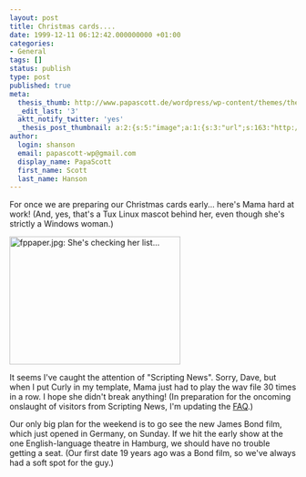 ```yaml
---
layout: post
title: Christmas cards....
date: 1999-12-11 06:12:42.000000000 +01:00
categories:
- General
tags: []
status: publish
type: post
published: true
meta:
  thesis_thumb: http://www.papascott.de/wordpress/wp-content/themes/thesis_151/lib/scripts/thumb.php?w=100&h=100&zc=1&q=100&src=http://www.papascott.de/images/mausnews/fppaper.jpg
  _edit_last: '3'
  aktt_notify_twitter: 'yes'
  _thesis_post_thumbnail: a:2:{s:5:"image";a:1:{s:3:"url";s:163:"http://www.papascott.de/wordpress/wp-content/themes/thesis_151/lib/scripts/thumb.php?w=100&h=100&zc=1&q=100&src=http://www.papascott.de/images/mausnews/fppaper.jpg";}s:5:"frame";a:1:{s:2:"on";s:1:"1";}}
author:
  login: shanson
  email: papascott-wp@gmail.com
  display_name: PapaScott
  first_name: Scott
  last_name: Hanson
---
```

<p>For once we are preparing our Christmas cards early... here's Mama hard at work! (And, yes, that's a Tux Linux mascot behind her, even though she's strictly a Windows woman.)</p>
<p><img src="http://www.papascott.de/wordpress/wp-content/uploads/1999/12/fppaper.jpg" height="225" width="300" border="0" alt="fppaper.jpg: She's checking her list..." /></p>
<p>It seems I've caught the attention of "Scripting News". Sorry, Dave, but when I put Curly in my template, Mama just had to play the wav file 30 times in a row. I hope she didn't break anything! (In preparation for the oncoming onslaught of visitors from Scripting News, I'm updating the <a href="http://shanson.editthispage.com/faq">FAQ</a>.)</p>
<p>Our only big plan for the weekend is to go see the new James Bond film, which just opened in Germany, on Sunday. If we hit the early show at the one English-language theatre in Hamburg, we should have no trouble getting a seat. (Our first date 19 years ago was a Bond film, so we've always had a soft spot for the guy.)</p>

